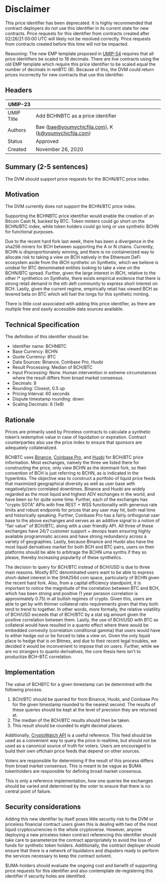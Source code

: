 # Disclaimer

This price identifier has been deprecated. It is highly recommended that contract deployers do not use this identifier in its current state for new contracts. Price requests for this identifier from contracts created after 02/26/21 00:00 UTC will likely not be resolved correctly. Price requests from contracts created before this time will not be impacted.

Reasoning: The new EMP template proposed in [UMIP-54](https://github.com/UMAprotocol/UMIPs/blob/master/UMIPs/umip-54.md) requires that all price identifiers be scaled to 18 decimals. There are live contracts using the old EMP template which require this price identifier to be scaled equal the number of decimals in renBTC (8). Because of this, the DVM could return prices incorrectly for new contracts that use this identifier. 

## Headers
| UMIP-23     |                                                                                                                                          |
|------------|------------------------------------------------------------------------------------------------------------------------------------------|
| UMIP Title | Add BCHNBTC as a price identifier              |
| Authors    | Bae (bae@youmychicfila.com), K (k@youmychicfila.com) |
| Status     | Approved                                                                                                                                    |
| Created    | November 26, 2020                                                                                                                           |
 
## Summary (2-5 sentences)
The DVM should support price requests for the BCHN/BTC price index.
 
 
## Motivation
The DVM currently does not support the BCHN/BTC price index.
 
Supporting the BCHNBTC price identifier would enable the creation of an Bitcoin Cash N, backed by BTC. Token minters could go short on the BCHN/BTC index, while token holders could go long or use synthetic BCHN for functional purposes.
 
Due to the recent hard fork last week, there has been a divergence in the sha256 miners for BCH between supporting the A or N chains. Currently, BCHN is disproportionately winning, and there is no containerized way to allocate risk to taking a view on BCH natively in the Ethereum DeFi ecosystem aside from the iBCH synthetic on Synthetix, which we believe is unideal for BTC denominated entities looking to take a view on the BCHN/BTC spread. Further, given the large interest in iBCH, relative to the other i* synthetics on Synthetix, there exists empirical evidence that there is strong retail demand in the eth defi community to express short interest on BCH. Lastly, given the current regime, empirically retail has viewed BCH as levered beta on BTC which will fuel the longs for this synthetic minting. 
 
There is little cost associated with adding this price identifier, as there are multiple free and easily accessible data sources available.
 
## Technical Specification
The definition of this identifier should be:
 
- Identifier name: BCHNBTC
- Base Currency: BCHN
- Quote Currency: BTC
- Data Sources: Binance, Coinbase Pro, Huobi
- Result Processing: Median of BCH/BTC
- Input Processing: None. Human intervention in extreme circumstances where the result differs from broad market consensus.
- Decimals: 8
- Rounding: Closest, 0.5 up
- Pricing Interval: 60 seconds
- Dispute timestamp rounding: down
- Scaling Decimals: 8 (1e8)
 
## Rationale
Prices are primarily used by Priceless contracts to calculate a synthetic token’s redemptive value in case of liquidation or expiration. Contract counterparties also use the price index to ensure that sponsors are adequately collateralized.

BCHBTC uses [Binance](https://www.binance.com/en/support/announcement/ade106fd65974a9982fc5a32e063d0b0), [Coinbase Pro](https://help.coinbase.com/en/coinbase/getting-started/general-crypto-education/coinbase-update-on-november-2018-bch-hard-fork), and [Huobi](https://huobiglobal.zendesk.com/hc/en-us/articles/900004372123-Huobi-Global-Will-Support-The-Upcoming-Bitcoin-Cash-BCH-HardFork) for BCH/BTC price information. Most exchanges, namely the three we listed there for constructing the price, only view BCHN as the dominant fork, so their convention of BCH is just referring to BCHN, as is indicated in the hyperlinks. The objective was to construct a portfolio of liquid price feeds that maximized geographical diversity as well as user base with negatively/zero correlated downtimes. Binance and Huobi are widely regarded as the most liquid and highest ADV exchanges in the world, and have been so for quite some time. Further, each of the exchanges has "crypto SOTA" APIs with free REST + WSS functionality with generous rate limits and robust endpoints for prices that any user may hit, both real time and historically speaking. Further, Coinbase Pro has a fairly orthogonal user base to the above exchanges and serves as an additive signal to a notion of "fair value" of BCH/BTC, along with a user friendly API. All three of these exchanges have 24/7 customer support + devops team ensuring highly available programmatic access and have strong redundancy across a variety of geographies. Lastly, because Binance and Huobi also have the most liquid derivatives market for both BCH and BTC pairs, users on their platforms should be able to arbitrage the BCHN uma synths if they so please, thereby increasing popularity of these synthetics.
 
The decision to query for BCH/BTC instead of BCH/USD is due to three main reasons. Mostly BTC denominated users want to be able to express short-dated interest in the SHA256d coin space, particularly of BCHN given the recent hard fork. Also, from a capital efficiency standpoint, it is important to notice the magnitude of the correlation between BTC and BCH, which has been strong and positive (1 year perason correlation is approximately 0.75) in all bullish regimes of crypto. Given this, users are able to get by with thinner collateral ratio requirements given that they both tend to trend to together. In other words, more formally, the relative volatility of BCH/USD exceeds that of BCH/BTC by a stat sig amount given the positive correlation between them. Lastly, the use of BCH/USD with BTC as collateral would have resulted in a quanto effect where there would be embedded convexity (correlation conditional gamma) that users would have to either hedge out or be forced to take a view on. Given the only liquid place to hedge that is on Bitmex, and due to their recent legal troubles, we decided it would be inconvenient to impose that on users. Further, while we are no strangers to quanto derivatives, the core thesis here isn't to productize BCH-BTC correlation. 

## Implementation
 
The value of BCHBTC for a given timestamp can be determined with the following process.
 
1. BCH/BTC should be queried for from Binance, Huobi, and Coinbase Pro for the given timestamp rounded to the nearest second. The results of these queries should be kept at the level of precision they are returned at.
2. The median of the BCH/BTC results should then be taken.
3. This result should be rounded to eight decimal places.
 
Additionally, [CryptoWatch API](https://docs.cryptowat.ch/rest-api/) is a useful reference. This feed should be used as a convenient way to query the price in realtime, but should not be used as a canonical source of truth for voters. Users are encouraged to build their own offchain price feeds that depend on other sources.
 
Voters are responsible for determining if the result of this process differs from broad market consensus. This is meant to be vague as $UMA tokenholders are responsible for defining broad market consensus.
 
This is only a reference implementation, how one queries the exchanges should be varied and determined by the voter to ensure that there is no central point of failure.
 
## Security considerations
Adding this new identifier by itself poses little security risk to the DVM or priceless financial contract users given this is dealing with two of the most liquid cryptocurrencies in the whole cryptoverse. However, anyone deploying a new priceless token contract referencing this identifier should take care to parameterize the contract appropriately to avoid the loss of funds for synthetic token holders. Additionally, the contract deployer should ensure that there is a network of liquidators and disputers ready to perform the services necessary to keep the contract solvent.
 
$UMA-holders should evaluate the ongoing cost and benefit of supporting price requests for this identifier and also contemplate de-registering this identifier if security holes are identified.
